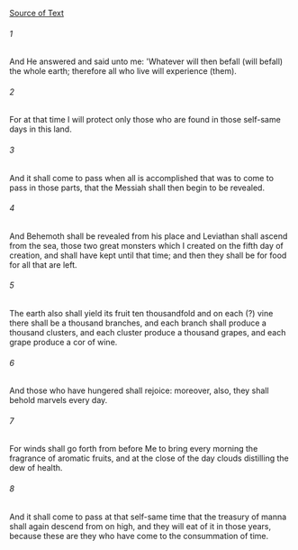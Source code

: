 [Source of Text](https://github.com/scrollmapper/bible_databases_deuterocanonical)

###### 1
And He answered and said unto me: 'Whatever will then befall (will befall) the whole earth; therefore all who live will experience (them).

###### 2
For at that time I will protect only those who are found in those self-same days in this land.

###### 3
And it shall come to pass when all is accomplished that was to come to pass in those parts, that the Messiah shall then begin to be revealed.

###### 4
And Behemoth shall be revealed from his place and Leviathan shall ascend from the sea, those two great monsters which I created on the fifth day of creation, and shall have kept until that time; and then they shall be for food for all that are left.

###### 5
The earth also shall yield its fruit ten thousandfold and on each (?) vine there shall be a thousand branches, and each branch shall produce a thousand clusters, and each cluster produce a thousand grapes, and each grape produce a cor of wine.

###### 6
And those who have hungered shall rejoice: moreover, also, they shall behold marvels every day.

###### 7
For winds shall go forth from before Me to bring every morning the fragrance of aromatic fruits, and at the close of the day clouds distilling the dew of health.

###### 8
And it shall come to pass at that self-same time that the treasury of manna shall again descend from on high, and they will eat of it in those years, because these are they who have come to the consummation of time.